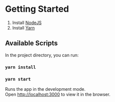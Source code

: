 # Getting Started

1. Install [NodeJS](https://nodejs.org/en/)
2. Install [Yarn](https://yarnpkg.com/getting-started/install)

## Available Scripts

In the project directory, you can run:

### `yarn install`

### `yarn start`

Runs the app in the development mode.\
Open [http://localhost:3000](http://localhost:3000) to view it in the browser.

